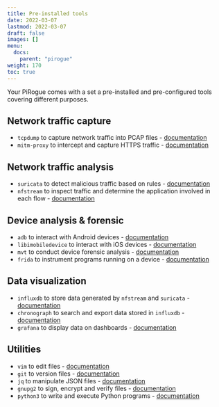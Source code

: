 ```yaml
---
title: Pre-installed tools
date: 2022-03-07
lastmod: 2022-03-07
draft: false
images: []
menu:
  docs:
    parent: "pirogue"
weight: 170
toc: true
---
```


Your PiRogue comes with a set a pre-installed and pre-configured tools covering different purposes.

## Network traffic capture
* `tcpdump` to capture network traffic into PCAP files - [documentation](https://www.tcpdump.org/manpages/tcpdump.1.html)
* `mitm-proxy` to intercept and capture HTTPS traffic - [documentation](https://docs.mitmproxy.org/stable/)

## Network traffic analysis
* `suricata` to detect malicious traffic based on rules - [documentation](https://suricata.readthedocs.io/en/suricata-6.0.5/)
* `nfstream` to inspect traffic and determine the application involved in each flow - [documentation](https://www.nfstream.org/docs/)

## Device analysis & forensic
* `adb` to interact with Android devices - [documentation](https://developer.android.com/studio/command-line/adb)
* `libimobiledevice` to interact with iOS devices - [documentation](https://docs.libimobiledevice.org/libimobiledevice/latest/)
* `mvt` to conduct device forensic analysis - [documentation](https://docs.mvt.re/en/latest/)
* `frida` to instrument programs running on a device - [documentation](https://frida.re/docs/home/)

## Data visualization
* `influxdb` to store data generated by `nfstream` and `suricata` - [documentation](https://docs.influxdata.com/)
* `chronograph` to search and export data stored in `influxdb` - [documentation](https://docs.influxdata.com/chronograf/)
* `grafana` to display data on dashboards - [documentation](https://grafana.com/docs/)

## Utilities
* `vim` to edit files - [documentation](https://wiki.gentoo.org/wiki/Vim/Guide)
* `git` to version files - [documentation](https://git-scm.com/docs)
* `jq` to manipulate JSON files - [documentation](https://stedolan.github.io/jq/manual/)
* `gnupg2` to sign, encrypt and verify files - [documentation](https://www.gnupg.org/documentation/)
* `python3` to write and execute Python programs - [documentation](https://docs.python.org/3/index.html)